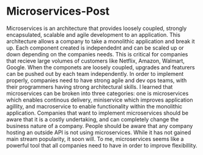 # Microservices-Post

Microservices is an architecture that provides loosely coupled, strongly encapsulated, scalable and agile development to an application.  This architecture allows a company to take a monolithic application and break it up.  Each component created is independednt and can be scaled up or down depending on the companies needs.  This is critical for companies that recieve large volumes of customers like Netflix, Amazon, Walmart, Google.  When the componets are loosely coupled, upgrades and featurers can be pushed out by each team independently.  In order to implement properly, companies need to have strong agile and dev ops teams, with their programmers having strong architectural skills.  I learned that microservices can be broken into three categories: one is microservices which enables continous delivery, miniservice which improves application agillity, and macroservice to enable functionality within the monolithic application.  Companies that want to implement microservices should be aware that it is a costly undertaking, and can completely change the business nature of a company.  People should be aware that any company hosting an outside API is not using microservices. While it has not gained main stream popularity, it soon will.  To me, microservices seems like a powerful tool that all companies need to have in order to improve flexibillity.

